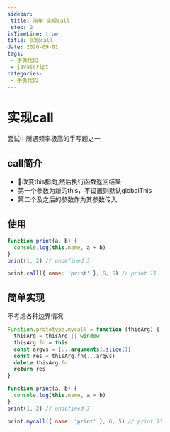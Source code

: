 ```yaml
---
sidebar:
 title: 简单-实现call
 step: 2
isTimeLine: true
title: 实现call
date: 2020-09-01
tags:
 - 手撕代码
 - javascript
categories:
 - 手撕代码
---
```

# 实现call

面试中所遇频率极高的手写题之一

## call简介
* 改变this指向,然后执行函数返回结果
* 第一个参数为新的this，不设置则默认globalThis
* 第二个及之后的参数作为其参数传入

## 使用
```js
function print(a, b) {
  console.log(this.name, a + b)
}
print(1, 2) // undefined 3

print.call({ name: 'print' }, 6, 5) // print 11
```

## 简单实现
不考虑各种边界情况
```js
Function.prototype.mycall = function (thisArg) {
  thisArg = thisArg || window
  thisArg.fn = this
  const argvs = [...arguments].slice(1)
  const res = thisArg.fn(...argvs)
  delete thisArg.fn
  return res
}

function print(a, b) {
  console.log(this.name, a + b)
}
print(1, 2) // undefined 3

print.mycall({ name: 'print' }, 6, 5) // print 11
```
